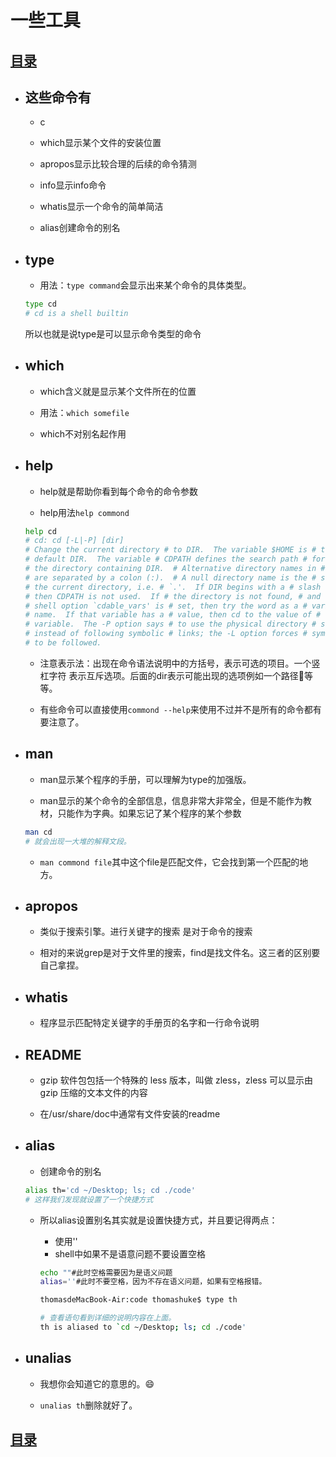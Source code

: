# 一些工具

## [目录](./summary.md)

- ## 这些命令有
    - c

    - which显示某个文件的安装位置

    - apropos显示比较合理的后续的命令猜测

    - info显示info命令

    - whatis显示一个命令的简单简洁

    - alias创建命令的别名
- ## type

    - 用法：`type command`会显示出来某个命令的具体类型。
    ```bash
    type cd
    # cd is a shell builtin
    ```
    所以也就是说type是可以显示命令类型的命令
- ## which

    - which含义就是显示某个文件所在的位置

    - 用法：`which somefile`

    - which不对别名起作用

- ## help

    - help就是帮助你看到每个命令的命令参数

    - help用法`help commond`

    ```bash
    help cd
    # cd: cd [-L|-P] [dir]
    # Change the current directory # to DIR.  The variable $HOME is # the
    # default DIR.  The variable # CDPATH defines the search path # for
    # the directory containing DIR.  # Alternative directory names in # CDPATH
    # are separated by a colon (:).  # A null directory name is the # same as
    # the current directory, i.e. # `.'.  If DIR begins with a # slash (/),
    # then CDPATH is not used.  If # the directory is not found, # and the
    # shell option `cdable_vars' is # set, then try the word as a # variable
    # name.  If that variable has a # value, then cd to the value of # that
    # variable.  The -P option says # to use the physical directory # structure
    # instead of following symbolic # links; the -L option forces # symbolic links
    # to be followed.

    ```
    - 注意表示法：出现在命令语法说明中的方括号，表示可选的项目。一个竖杠字符 表示互斥选项。后面的dir表示可能出现的选项例如一个路径等等。

    - 有些命令可以直接使用`commond --help`来使用不过并不是所有的命令都有要注意了。

- ## man

    - man显示某个程序的手册，可以理解为type的加强版。

    - man显示的某个命令的全部信息，信息非常大非常全，但是不能作为教材，只能作为字典。如果忘记了某个程序的某个参数

    ```bash
    man cd
    # 就会出现一大堆的解释文段。
    ```
    - `man commond file`其中这个file是匹配文件，它会找到第一个匹配的地方。


- ## apropos

    - 类似于搜索引擎。进行关键字的搜索 是对于命令的搜索

    - 相对的来说grep是对于文件里的搜索，find是找文件名。这三者的区别要自己拿捏。

- ## whatis
    - 程序显示匹配特定关键字的手册页的名字和一行命令说明
- ## README

    - gzip 软件包包括一个特殊的 less 版本，叫做 zless，zless 可以显示由 gzip 压缩的文本文件的内容

    - 在/usr/share/doc中通常有文件安装的readme

- ## alias

    - 创建命令的别名
    ```bash
    alias th='cd ~/Desktop; ls; cd ./code'
    # 这样我们发现就设置了一个快捷方式
    ```
    - 所以alias设置别名其实就是设置快捷方式，并且要记得两点：
        - 使用''
        - shell中如果不是语意问题不要设置空格
        ```bash
        echo ""#此时空格需要因为是语义问题
        alias=''#此时不要空格，因为不存在语义问题，如果有空格报错。
        ```

        ```bash
        thomasdeMacBook-Air:code thomashuke$ type th

        # 查看语句看到详细的说明内容在上面。
        th is aliased to `cd ~/Desktop; ls; cd ./code'
        ```
- ## unalias
    - 我想你会知道它的意思的。😄

    - `unalias th`删除就好了。
## [目录](./summary.md)
